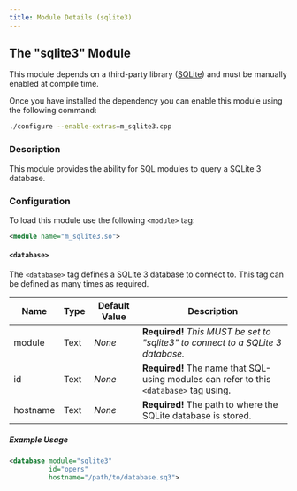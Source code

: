 ```yaml
---
title: Module Details (sqlite3)
---
```


## The "sqlite3" Module

<div class="alert alert-info" role="alert" markdown="1">

This module depends on a third-party library ([SQLite](https://www.sqlite.org/index.html)) and must be manually enabled at compile time.

Once you have installed the dependency you can enable this module using the following command:

```sh
./configure --enable-extras=m_sqlite3.cpp
```

</div>

### Description

This module provides the ability for SQL modules to query a SQLite 3 database.

### Configuration

To load this module use the following `<module>` tag:

```xml
<module name="m_sqlite3.so">
```

#### `<database>`

The `<database>` tag defines a SQLite 3 database to connect to. This tag can be defined as many times as required.

Name     | Type   | Default Value | Description
-------- | ------ | ------------- | -----------
module   | Text   | *None*        | **Required!** *This MUST be set to "sqlite3" to connect to a SQLite 3 database.*
id       | Text   | *None*        | **Required!** The name that SQL-using modules can refer to this `<database>` tag using.
hostname | Text   | *None*        | **Required!** The path to where the SQLite database is stored.

##### Example Usage

```xml
<database module="sqlite3"
          id="opers"
          hostname="/path/to/database.sq3">
```
